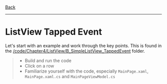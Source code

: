 [Back](simple-listview.md)

---

# ListView Tapped Event
Let's start with an example and work through the key points. This is found in the [/code/Chapter4/ListView/B_SimpleListView_TappedEvent](/code/Chapter4/ListView/B_SimpleListView_TappedEvent) folder.

> * Build and run the code
> * Click on a row
> * Familiarize yourself with the code, especially `MainPage.xaml`, `MainPage.xaml.cs` and `MainPageViewModel.cs`

